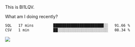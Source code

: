 This is BI1LQV.

What am I doing recently?

<!--START_SECTION:waka-->

```txt
SQL   17 mins         ███████████████████████░░   91.66 %
CSV   1 min           ██░░░░░░░░░░░░░░░░░░░░░░░   08.34 %
```

<!--END_SECTION:waka-->

<img src="https://github-readme-stats.vercel.app/api?username=bi1lqv&show_icons=true&count_private=true">
